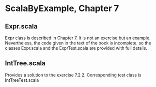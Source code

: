 # ScalaByExample, Chapter 7

## Expr.scala 

Expr class is described in Chapter 7. It is not an exercise but an example. Nevertheless, the code given in the text
of the book is incomplete, so the classes Expr.scala and the ExprTest.scala are provided with full details.

## IntTree.scala 

Provides a solution to the exercise 7.2.2. Corresponding test class is IntTreeTest.scala